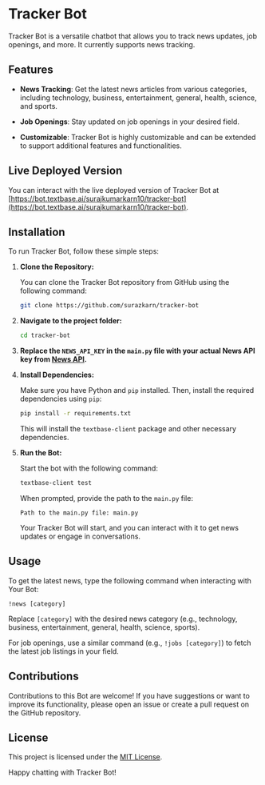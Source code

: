 # Tracker Bot

Tracker Bot is a versatile chatbot that allows you to track news updates, job openings, and more. It currently supports news tracking.

## Features

- **News Tracking**: Get the latest news articles from various categories, including technology, business, entertainment, general, health, science, and sports.

- **Job Openings**: Stay updated on job openings in your desired field.

- **Customizable**: Tracker Bot is highly customizable and can be extended to support additional features and functionalities.

## Live Deployed Version

You can interact with the live deployed version of Tracker Bot at [https://bot.textbase.ai/surajkumarkarn10/tracker-bot](https://bot.textbase.ai/surajkumarkarn10/tracker-bot).


## Installation

To run Tracker Bot, follow these simple steps:

1. **Clone the Repository:**

   You can clone the Tracker Bot repository from GitHub using the following command:

   ```bash
   git clone https://github.com/surazkarn/tracker-bot
   ```

2. **Navigate to the project folder:**

   ```bash
   cd tracker-bot
   ```

3. **Replace the `NEWS_API_KEY` in the `main.py` file with your actual News API key from [News API](https://newsapi.org/).**

4. **Install Dependencies:**

   Make sure you have Python and `pip` installed. Then, install the required dependencies using `pip`:

   ```bash
   pip install -r requirements.txt
   ```

   This will install the `textbase-client` package and other necessary dependencies.

5. **Run the Bot:**

   Start the bot with the following command:

   ```bash
   textbase-client test
   ```

   When prompted, provide the path to the `main.py` file:

   ```
   Path to the main.py file: main.py
   ```

   Your Tracker Bot will start, and you can interact with it to get news updates or engage in conversations.

## Usage

To get the latest news, type the following command when interacting with Your Bot:

```
!news [category]
```

Replace `[category]` with the desired news category (e.g., technology, business, entertainment, general, health, science, sports).

For job openings, use a similar command (e.g., `!jobs [category]`) to fetch the latest job listings in your field.

## Contributions

Contributions to this Bot are welcome! If you have suggestions or want to improve its functionality, please open an issue or create a pull request on the GitHub repository.

## License

This project is licensed under the [MIT License](LICENSE).

Happy chatting with Tracker Bot!
